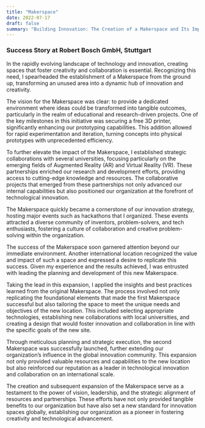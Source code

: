 ```yaml
---
title: "Makerspace"
date: 2022-07-17
draft: false
summary: "Building Innovation: The Creation of a Makerspace and Its Impact on Technological Advancement"
---
```

### Success Story at Robert Bosch GmbH, Stuttgart

In the rapidly evolving landscape of technology and innovation, creating spaces that foster creativity and collaboration is essential. Recognizing this need, I spearheaded the establishment of a Makerspace from the ground up, transforming an unused area into a dynamic hub of innovation and creativity.

The vision for the Makerspace was clear: to provide a dedicated environment where ideas could be transformed into tangible outcomes, particularly in the realm of educational and research-driven projects. One of the key milestones in this initiative was securing a free 3D printer, significantly enhancing our prototyping capabilities. This addition allowed for rapid experimentation and iteration, turning concepts into physical prototypes with unprecedented efficiency.

To further elevate the impact of the Makerspace, I established strategic collaborations with several universities, focusing particularly on the emerging fields of Augmented Reality (AR) and Virtual Reality (VR). These partnerships enriched our research and development efforts, providing access to cutting-edge knowledge and resources. The collaborative projects that emerged from these partnerships not only advanced our internal capabilities but also positioned our organization at the forefront of technological innovation.

The Makerspace quickly became a cornerstone of our innovation strategy, hosting major events such as hackathons that I organized. These events attracted a diverse community of inventors, problem-solvers, and tech enthusiasts, fostering a culture of collaboration and creative problem-solving within the organization.

The success of the Makerspace soon garnered attention beyond our immediate environment. Another international location recognized the value and impact of such a space and expressed a desire to replicate this success. Given my experience and the results achieved, I was entrusted with leading the planning and development of this new Makerspace.

Taking the lead in this expansion, I applied the insights and best practices learned from the original Makerspace. The process involved not only replicating the foundational elements that made the first Makerspace successful but also tailoring the space to meet the unique needs and objectives of the new location. This included selecting appropriate technologies, establishing new collaborations with local universities, and creating a design that would foster innovation and collaboration in line with the specific goals of the new site.

Through meticulous planning and strategic execution, the second Makerspace was successfully launched, further extending our organization’s influence in the global innovation community. This expansion not only provided valuable resources and capabilities to the new location but also reinforced our reputation as a leader in technological innovation and collaboration on an international scale.

The creation and subsequent expansion of the Makerspace serve as a testament to the power of vision, leadership, and the strategic alignment of resources and partnerships. These efforts have not only provided tangible benefits to our organization but have also set a new standard for innovation spaces globally, establishing our organization as a pioneer in fostering creativity and technological advancement.